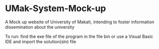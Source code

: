 # UMak-System-Mock-up
 A Mock up website of University of Makati, intending to foster information dissemination about the university

To run: find the exe file of the program in the file bin or use a Visual Basic IDE and import the solution(sln) file
